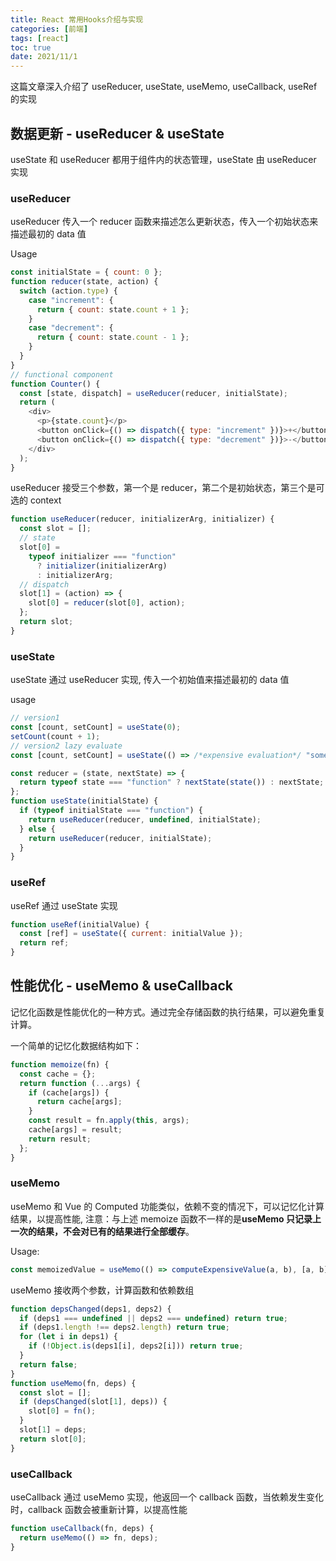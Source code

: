 ```yaml
---
title: React 常用Hooks介绍与实现
categories: [前端]
tags: [react]
toc: true
date: 2021/11/1
---
```


这篇文章深入介绍了 useReducer, useState, useMemo, useCallback, useRef 的实现

<!-- more -->

## 数据更新 - useReducer & useState

useState 和 useReducer 都用于组件内的状态管理，useState 由 useReducer 实现

### useReducer

useReducer 传入一个 reducer 函数来描述怎么更新状态，传入一个初始状态来描述最初的 data 值

Usage

```js
const initialState = { count: 0 };
function reducer(state, action) {
  switch (action.type) {
    case "increment": {
      return { count: state.count + 1 };
    }
    case "decrement": {
      return { count: state.count - 1 };
    }
  }
}
// functional component
function Counter() {
  const [state, dispatch] = useReducer(reducer, initialState);
  return (
    <div>
      <p>{state.count}</p>
      <button onClick={() => dispatch({ type: "increment" })}>+</button>
      <button onClick={() => dispatch({ type: "decrement" })}>-</button>
    </div>
  );
}
```

useReducer 接受三个参数，第一个是 reducer，第二个是初始状态，第三个是可选的 context

```js
function useReducer(reducer, initializerArg, initializer) {
  const slot = [];
  // state
  slot[0] =
    typeof initializer === "function"
      ? initializer(initializerArg)
      : initializerArg;
  // dispatch
  slot[1] = (action) => {
    slot[0] = reducer(slot[0], action);
  };
  return slot;
}
```

### useState

useState 通过 useReducer 实现, 传入一个初始值来描述最初的 data 值

usage

```js
// version1
const [count, setCount] = useState(0);
setCount(count + 1);
// version2 lazy evaluate
const [count, setCount] = useState(() => /*expensive evaluation*/ "someThing"));
```

```js
const reducer = (state, nextState) => {
  return typeof state === "function" ? nextState(state()) : nextState;
};
function useState(initialState) {
  if (typeof initialState === "function") {
    return useReducer(reducer, undefined, initialState);
  } else {
    return useReducer(reducer, initialState);
  }
}
```

### useRef

useRef 通过 useState 实现

```js
function useRef(initialValue) {
  const [ref] = useState({ current: initialValue });
  return ref;
}
```

## 性能优化 - useMemo & useCallback

记忆化函数是性能优化的一种方式。通过完全存储函数的执行结果，可以避免重复计算。

一个简单的记忆化数据结构如下：

```js
function memoize(fn) {
  const cache = {};
  return function (...args) {
    if (cache[args]) {
      return cache[args];
    }
    const result = fn.apply(this, args);
    cache[args] = result;
    return result;
  };
}
```

### useMemo

useMemo 和 Vue 的 Computed 功能类似，依赖不变的情况下，可以记忆化计算结果，以提高性能, 注意：与上述 memoize 函数不一样的是**useMemo 只记录上一次的结果，不会对已有的结果进行全部缓存**。

Usage:

```js
const memoizedValue = useMemo(() => computeExpensiveValue(a, b), [a, b]);
```

useMemo 接收两个参数，计算函数和依赖数组

```js
function depsChanged(deps1, deps2) {
  if (deps1 === undefined || deps2 === undefined) return true;
  if (deps1.length !== deps2.length) return true;
  for (let i in deps1) {
    if (!Object.is(deps1[i], deps2[i])) return true;
  }
  return false;
}
function useMemo(fn, deps) {
  const slot = [];
  if (depsChanged(slot[1], deps)) {
    slot[0] = fn();
  }
  slot[1] = deps;
  return slot[0];
}
```

### useCallback

useCallback 通过 useMemo 实现，他返回一个 callback 函数，当依赖发生变化时，callback 函数会被重新计算，以提高性能

```js
function useCallback(fn, deps) {
  return useMemo(() => fn, deps);
}
```
